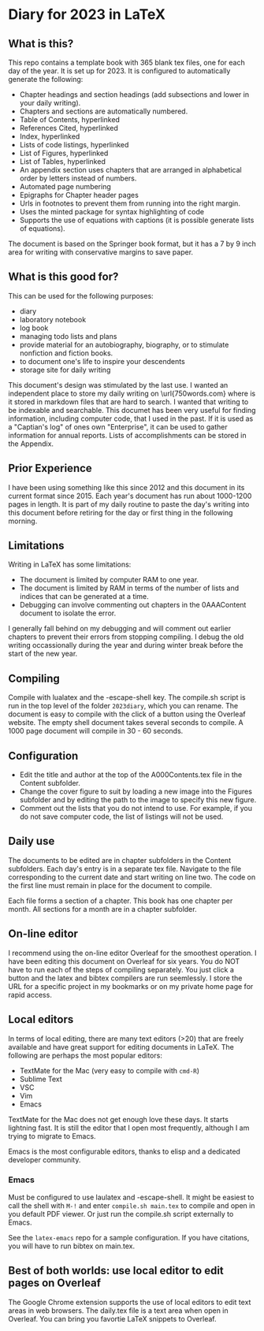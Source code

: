 # Diary for 2023 in LaTeX

## What is this?

This repo contains a template book with 365 blank tex files, one for each day of the year.
It is set up for 2023.
It is configured to automatically generate the following:

- Chapter headings and section headings (add subsections and lower in your daily writing).
- Chapters and sections are automatically numbered.
- Table of Contents, hyperlinked
- References Cited, hyperlinked
- Index, hyperlinked
- Lists of code listings, hyperlinked
- List of Figures, hyperlinked
- List of Tables, hyperlinked
- An appendix section uses chapters that are arranged in alphabetical order by letters instead of numbers.
- Automated page numbering
- Epigraphs for Chapter header pages
- Urls in footnotes to prevent them from running into the right margin.
- Uses the minted package for syntax highlighting of code
- Supports the use of equations with captions (it is possible generate lists of equations).


The document is based on the Springer book format, but it has a 7 by 9 inch area for writing with conservative margins to save paper.


## What is this good for?

This can be used for the following purposes:

- diary
- laboratory notebook
- log book
- managing todo lists and plans
- provide material for an autobiography, biography, or to stimulate nonfiction and fiction books.
- to document one's life to inspire your descendents
- storage site for daily writing

This document's design was stimulated by the last use.
I wanted an independent place to store my daily writing on \url{750words.com} where is it stored in markdown files that are hard to search.
I wanted that writing to be indexable and searchable.
This documet has been very useful for finding information, including computer code, that I used in the past.
If it is used as a "Captian's log" of ones own "Enterprise", it can be used to gather information for annual reports.
Lists of accomplishments can be stored in the Appendix.

## Prior Experience

I have been using something like this since 2012 and this document in its current format since 2015.
Each year's document has run about 1000-1200 pages in length.
It is part of my daily routine to paste the day's writing into this document before retiring for the day or first thing in the following morning.

## Limitations

Writing in LaTeX has some limitations:

- The document is limited by computer RAM to one year. 
- The document is limited by RAM in terms of the number of lists and indices that can be generated at a time.
- Debugging can involve commenting out chapters in the 0AAAContent document to isolate the error.

I generally fall behind on my debugging and will comment out earlier chapters to prevent their errors from stopping compiling.
I debug the old writing occassionally during the year and during winter break before the start of the new year.

## Compiling

Compile with lualatex and the -escape-shell key.
The compile.sh script is run in the top level of the folder `2023diary`, which you can rename.
The document is easy to compile with the click of a button using the Overleaf website.
The empty shell document takes several seconds to compile.
A 1000 page document will compile in 30 - 60 seconds.

## Configuration

- Edit the title and author at the top of the A000Contents.tex file in the Content subfolder.
- Change the cover figure to suit by loading a new image into the Figures subfolder and by editing the path to the image to specify this new figure.
- Comment out the lists that you do not intend to use. For example, if you do not save computer code, the list of listings will not be used.

## Daily use

The documents to be edited are in chapter subfolders in the Content subfolders.
Each day's entry is in a separate tex file.
Navigate to the file corresponding to the current date and start writing on line two.
The code on the first line must remain in place for the document to compile.

Each file forms a section of a chapter.
This book has one chapter per month.
All sections for a month are in a chapter subfolder.

## On-line editor

I recommend using the on-line editor Overleaf for the smoothest operation.
I have been editing this document on Overleaf for six years.
You do NOT have to run each of the steps of compiling separately.
You just click a button and the latex and bibtex compilers are run seemlessly.
I store the URL for a specific project in my bookmarks or on my private home page for rapid access.

## Local editors

In terms of local editing, there are many text editors (>20) that are freely available and have great support for editing documents in LaTeX.
The following are perhaps the most popular editors:

- TextMate for the Mac (very easy to compile with `cmd-R`)
- Sublime Text
- VSC
- Vim
- Emacs

TextMate for the Mac does not get enough love these days.
It starts lightning fast.
It is still the editor that I open most frequently, although I am trying to migrate to Emacs.

Emacs is the most configurable editors, thanks to elisp and a dedicated developer community.

### Emacs

Must be configured to use laulatex and -escape-shell. 
It might be easiest to call the shell with `M-!` and enter `compile.sh main.tex` to compile and open in you default PDF viewer.
Or just run the compile.sh script externally to Emacs.

See the `latex-emacs` repo for a sample configuration.
If you have citations, you will have to run bibtex on main.tex.

## Best of both worlds: use local editor to edit pages on Overleaf

The Google Chrome extension supports the use of local editors to edit text areas in web browsers.
The daily.tex file is a text area when open in Overleaf.
You can bring you favortie LaTeX snippets to Overleaf.



